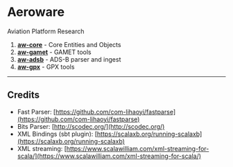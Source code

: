 # Aeroware

Aviation Platform Research

1. [__aw-core__](aw-core)   - Core Entities and Objects
2. [__aw-gamet__](aw-gamet) - GAMET tools
3. [__aw-adsb__](aw-adsb) - ADS-B parser and ingest
3. [__aw-gpx__](aw-gpx) - GPX tools

----

## Credits

- Fast Parser: [https://github.com/com-lihaoyi/fastparse](https://github.com/com-lihaoyi/fastparse)
- Bits Parser: [http://scodec.org/](http://scodec.org/) 
- XML Bindings (sbt plugin): [https://scalaxb.org/running-scalaxb](https://scalaxb.org/running-scalaxb)
- XML streaming: [https://www.scalawilliam.com/xml-streaming-for-scala/](https://www.scalawilliam.com/xml-streaming-for-scala/)




